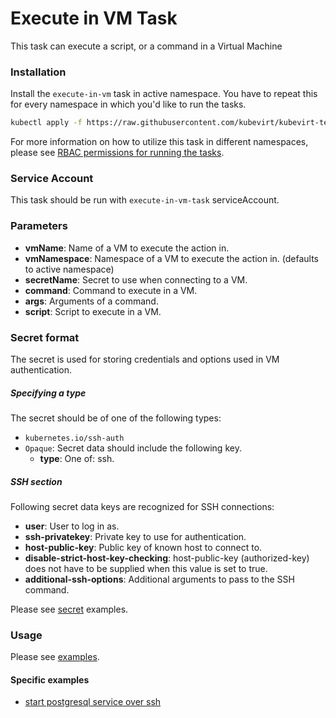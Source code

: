 # Execute in VM Task

This task can execute a script, or a command in a Virtual Machine

### Installation

Install the `execute-in-vm` task in active namespace. You have to repeat this for every namespace in which you'd like to run the tasks.

```bash
kubectl apply -f https://raw.githubusercontent.com/kubevirt/kubevirt-tekton-tasks/main/tasks/execute-in-vm/manifests/execute-in-vm.yaml
```

For more information on how to utilize this task in different namespaces, please see [RBAC permissions for running the tasks](../../docs/tasks-rbac-permissions.md).

### Service Account

This task should be run with `execute-in-vm-task` serviceAccount.

### Parameters

- **vmName**: Name of a VM to execute the action in.
- **vmNamespace**: Namespace of a VM to execute the action in. (defaults to active namespace)
- **secretName**: Secret to use when connecting to a VM.
- **command**: Command to execute in a VM.
- **args**: Arguments of a command.
- **script**: Script to execute in a VM.

### Secret format

The secret is used for storing credentials and options used in VM authentication.

##### Specifying a type

The secret should be of one of the following types:

- `kubernetes.io/ssh-auth`
- `Opaque`: Secret data should include the following key.
    - **type**: One of: ssh.

##### SSH section

Following secret data keys are recognized for SSH connections:

- **user**: User to log in as.
- **ssh-privatekey**: Private key to use for authentication.
- **host-public-key**: Public key of known host to connect to.
- **disable-strict-host-key-checking**: host-public-key (authorized-key) does not have to be supplied when this value is set to true.
- **additional-ssh-options**: Additional arguments to pass to the SSH command.

Please see [secret](examples/secrets) examples.

### Usage

Please see [examples](examples).

#### Specific examples

- [start postgresql service over ssh](examples/taskruns/execute-in-vm-with-ssh-taskrun.yaml)
